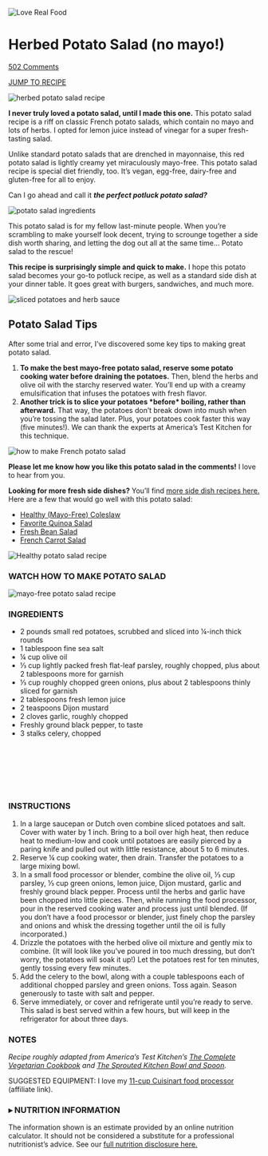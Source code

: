 






![Love Real Food](https://cookieandkate.com/images/2017/05/love-real-food-150.png)

# Herbed Potato Salad (no mayo!)

[502 Comments](https://cookieandkate.com/herbed-potato-salad-recipe/#comments)

[JUMP TO RECIPE](https://cookieandkate.com/herbed-potato-salad-recipe/#tasty-recipes-23887-jump-target)

![herbed potato salad recipe](https://cookieandkate.com/images/2015/07/herbed-red-potato-salad-recipe-1.jpg)

**I never truly loved a potato salad, until I made this one.** This potato salad recipe is a riff on classic French potato salads, which contain no mayo and lots of herbs. I opted for lemon juice instead of vinegar for a super fresh-tasting salad.

Unlike standard potato salads that are drenched in mayonnaise, this red potato salad is lightly creamy yet miraculously mayo-free. This potato salad recipe is special diet friendly, too. It’s vegan, egg-free, dairy-free and gluten-free for all to enjoy.

Can I go ahead and call it ***the perfect potluck potato salad?***

![potato salad ingredients](https://cookieandkate.com/images/2015/07/potato-salad-ingredients-2.jpg)

This potato salad is for my fellow last-minute people. When you’re scrambling to make yourself look decent, trying to scrounge together a side dish worth sharing, and letting the dog out all at the same time… Potato salad to the rescue!

**This recipe is surprisingly simple and quick to make.** I hope this potato salad becomes your go-to potluck recipe, as well as a standard side dish at your dinner table. It goes great with burgers, sandwiches, and much more.

![sliced potatoes and herb sauce](https://cookieandkate.com/images/2015/07/sliced-potatoes-and-herb-sauce.jpg)

## Potato Salad Tips

After some trial and error, I’ve discovered some key tips to making great potato salad.

1. **To make the best mayo-free potato salad, reserve some potato cooking water before draining the potatoes.** Then, blend the herbs and olive oil with the starchy reserved water. You’ll end up with a creamy emulsification that infuses the potatoes with fresh flavor.
2. **Another trick is to slice your potatoes \*before\* boiling, rather than afterward.** That way, the potatoes don’t break down into mush when you’re tossing the salad later. Plus, your potatoes cook faster this way (five minutes!). We can thank the experts at America’s Test Kitchen for this technique.

![how to make French potato salad](https://cookieandkate.com/images/2015/07/how-to-make-french-potato-salad.jpg)

**Please let me know how you like this potato salad in the comments!** I love to hear from you.

**Looking for more fresh side dishes?** You’ll find [more side dish recipes here.](https://cookieandkate.com/category/food-recipes/side-dishes/) Here are a few that would go well with this potato salad:

- [Healthy (Mayo-Free) Coleslaw](https://cookieandkate.com/simple-healthy-coleslaw-recipe/)
- [Favorite Quinoa Salad](https://cookieandkate.com/best-quinoa-salad-recipe/)
- [Fresh Bean Salad](https://cookieandkate.com/lemon-parsley-bean-salad-and-hummus/)
- [French Carrot Salad](https://cookieandkate.com/french-carrot-salad-recipe/)

![Healthy potato salad recipe](https://cookieandkate.com/images/2015/07/healthy-potato-salad-recipe-1.jpg)

### WATCH HOW TO MAKE POTATO SALAD

![mayo-free potato salad recipe](https://cookieandkate.com/images/2015/07/mayo-free-potato-salad-recipe-1.jpg)

### INGREDIENTS

- 2 pounds small red potatoes, scrubbed and sliced into ¼-inch thick rounds
- 1 tablespoon fine sea salt
- ¼ cup olive oil
- ⅓ cup lightly packed fresh flat-leaf parsley, roughly chopped, plus about 2 tablespoons more for garnish
- ⅓ cup roughly chopped green onions, plus about 2 tablespoons thinly sliced for garnish
- 2 tablespoons fresh lemon juice
- 2 teaspoons Dijon mustard
- 2 cloves garlic, roughly chopped
- Freshly ground black pepper, to taste
- 3 stalks celery, chopped

<iframe data-relish-frame="relish-shop" border="0" scrolling="no" data-recipe-id="89545" style="box-sizing: border-box; max-width: 100%; border: none; width: auto; height: 90px; min-height: 90px;"></iframe>

### INSTRUCTIONS

1. In a large saucepan or Dutch oven combine sliced potatoes and salt. Cover with water by 1 inch. Bring to a boil over high heat, then reduce heat to medium-low and cook until potatoes are easily pierced by a paring knife and pulled out with little resistance, about 5 to 6 minutes.
2. Reserve ¼ cup cooking water, then drain. Transfer the potatoes to a large mixing bowl.
3. In a small food processor or blender, combine the olive oil, ⅓ cup parsley, ⅓ cup green onions, lemon juice, Dijon mustard, garlic and freshly ground black pepper. Process until the herbs and garlic have been chopped into little pieces. Then, while running the food processor, pour in the reserved cooking water and process just until blended. (If you don’t have a food processor or blender, just finely chop the parsley and onions and whisk the dressing together until the oil is fully incorporated.)
4. Drizzle the potatoes with the herbed olive oil mixture and gently mix to combine. (It will look like you’ve poured in too much dressing, but don’t worry, the potatoes will soak it up!) Let the potatoes rest for ten minutes, gently tossing every few minutes.
5. Add the celery to the bowl, along with a couple tablespoons each of additional chopped parsley and green onions. Toss again. Season generously to taste with salt and pepper.
6. Serve immediately, or cover and refrigerate until you’re ready to serve. This salad is best served within a few hours, but will keep in the refrigerator for about three days.

### NOTES

*Recipe roughly adapted from America’s Test Kitchen’s [The Complete Vegetarian Cookbook](https://www.amazon.com/gp/product/1936493969/ref=as_li_tl?ie=UTF8&camp=1789&creative=390957&creativeASIN=1936493969&linkCode=as2&tag=cooandkatr-20&linkId=5OYFRUM5F3D7NJCG) and [The Sprouted Kitchen Bowl and Spoon](https://www.amazon.com/gp/product/1607746557/ref=as_li_tl?ie=UTF8&camp=1789&creative=390957&creativeASIN=1607746557&linkCode=as2&tag=cooandkatr-20&linkId=P4KECLHEZBEEYEN2).*

SUGGESTED EQUIPMENT: I love my [11-cup Cuisinart food processor](https://amzn.to/2WkaVJZ) (affiliate link).

### ▸ NUTRITION INFORMATION

The information shown is an estimate provided by an online nutrition calculator. It should not be considered a substitute for a professional nutritionist’s advice. See our [full nutrition disclosure here.](https://cookieandkate.com/nutrition-disclaimer/)